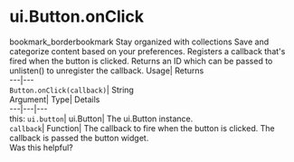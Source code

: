  
#  ui.Button.onClick 
bookmark_borderbookmark Stay organized with collections  Save and categorize content based on your preferences.
Registers a callback that's fired when the button is clicked. 
Returns an ID which can be passed to unlisten() to unregister the callback.
Usage| Returns  
---|---  
`Button.onClick(callback)`| String  
Argument| Type| Details  
---|---|---  
this: `ui.button`| ui.Button| The ui.Button instance.  
`callback`| Function| The callback to fire when the button is clicked. The callback is passed the button widget.  
Was this helpful?
